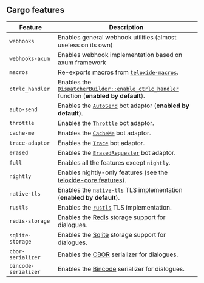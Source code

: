 ## Cargo features

| Feature              | Description                                                                                |
|----------------------|--------------------------------------------------------------------------------------------|
| `webhooks`           | Enables general webhook utilities (almost useless on its own)                              |
| `webhooks-axum`      | Enables webhook implementation based on axum framework                                     |
| `macros`             | Re-exports macros from [`teloxide-macros`].                                                |
| `ctrlc_handler`      | Enables the [`DispatcherBuilder::enable_ctrlc_handler`] function (**enabled by default**). |
| `auto-send`          | Enables the [`AutoSend`](adaptors::AutoSend) bot adaptor (**enabled by default**).         |
| `throttle`           | Enables the [`Throttle`](adaptors::Throttle) bot adaptor.                                  |
| `cache-me`           | Enables the [`CacheMe`](adaptors::CacheMe) bot adaptor.                                    |
| `trace-adaptor`      | Enables the [`Trace`](adaptors::Trace) bot adaptor.                                        |
| `erased`             | Enables the [`ErasedRequester`](adaptors::ErasedRequester) bot adaptor.                    |
| `full`               | Enables all the features except `nightly`.                                                 |
| `nightly`            | Enables nightly-only features (see the [teloxide-core features]).                          |
| `native-tls`         | Enables the [`native-tls`] TLS implementation (**enabled by default**).                    |
| `rustls`             | Enables the [`rustls`] TLS implementation.                                                 |
| `redis-storage`      | Enables the [Redis] storage support for dialogues.                                         |
| `sqlite-storage`     | Enables the [Sqlite] storage support for dialogues.                                        |
| `cbor-serializer`    | Enables the [CBOR] serializer for dialogues.                                               |
| `bincode-serializer` | Enables the [Bincode] serializer for dialogues.                                            |


[Redis]: https://redis.io/
[Sqlite]: https://www.sqlite.org/
[CBOR]: https://en.wikipedia.org/wiki/CBOR
[Bincode]: https://github.com/servo/bincode
[`teloxide-macros`]: https://github.com/teloxide/teloxide-macros
[`native-tls`]: https://docs.rs/native-tls
[`rustls`]: https://docs.rs/rustls
[`teloxide::utils::UpState`]: utils::UpState
[teloxide-core features]: https://docs.rs/teloxide-core/latest/teloxide_core/#cargo-features

[`DispatcherBuilder::enable_ctrlc_handler`]: dispatching::DispatcherBuilder::enable_ctrlc_handler